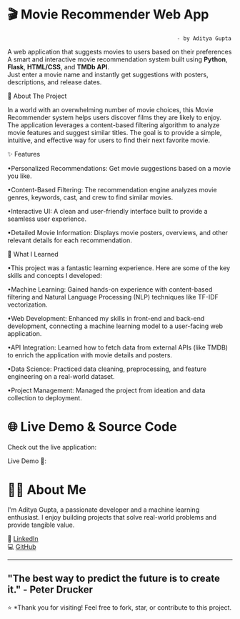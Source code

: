 #  🎬 Movie Recommender Web App  
                                                         - by Aditya Gupta




                               
A web application that suggests movies to users based on their preferences 
A smart and interactive movie recommendation system built using **Python**, **Flask**, **HTML/CSS**, and **TMDb API**.  
Just enter a movie name and instantly get suggestions with posters, descriptions, and release dates.






🚀 About The Project



In a world with an overwhelming number of movie choices, this Movie Recommender system helps users discover films they are likely to enjoy. The application leverages a content-based filtering algorithm to analyze movie features and suggest similar titles. The goal is to provide a simple, intuitive, and effective way for users to find their next favorite movie.







✨ Features



•Personalized Recommendations: Get movie suggestions based on a movie you like.

•Content-Based Filtering: The recommendation engine analyzes movie genres, keywords, cast, and crew to find similar movies.

•Interactive UI: A clean and user-friendly interface built to provide a seamless user experience.

•Detailed Movie Information: Displays movie posters, overviews, and other relevant details for each recommendation.





🧠 What I Learned



•This project was a fantastic learning experience. Here are some of the key skills and concepts I developed:

•Machine Learning: Gained hands-on experience with content-based filtering and Natural Language Processing (NLP) techniques like TF-IDF vectorization.

•Web Development: Enhanced my skills in front-end and back-end development, connecting a machine learning model to a user-facing web application.

•API Integration: Learned how to fetch data from external APIs (like TMDB) to enrich the application with movie details and posters.

•Data Science: Practiced data cleaning, preprocessing, and feature engineering on a real-world dataset.

•Project Management: Managed the project from ideation and data collection to deployment.




# 🌐 Live Demo & Source Code


Check out the live application:

Live Demo 🔗: 



# 👨‍💻 About Me



I'm Aditya Gupta, a passionate developer and a machine learning enthusiast. I enjoy building projects that solve real-world problems and provide tangible value.

🔗 [LinkedIn](https://www.linkedin.com/in/aditya-gupta-a2685b312)  
💻 [GitHub](https://github.com/account) 

-----------------------------------------------------------------------------------------
"The best way to predict the future is to create it." - Peter Drucker
-----------------------------------------------------------------------------------------



⭐ *Thank you for visiting! Feel free to fork, star, or contribute to this project.


